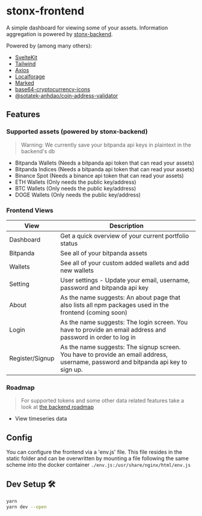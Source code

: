 # stonx-frontend

A simple dashboard for viewing some of your assets.
Information aggregation is powered by [stonx-backend](https://github.com/nicolaiort/stonx-backend).

Powered by (among many others):
* [SvelteKit](https://kit.svelte.dev/)
* [Tailwind](https://tailwindcss.com/)
* [Axios](https://axios-http.com/)
* [Localforage](https://localforage.github.io/localForage/)
* [Marked](https://marked.js.org/)
* [base64-cryptocurrency-icons](https://github.com/onramper/small-open-datasets/tree/master/base64-cryptocurrency-icons#readme)
* [@sotatek-anhdao/coin-address-validator](https://www.npmjs.com/package/@sotatek-anhdao/coin-address-validator)

## Features
### Supported assets (powered by stonx-backend)
> Warning: We currently save your bitpanda api keys in plaintext in the backend's db
* Bitpanda Wallets (Needs a bitpanda api token that can read your assets)
* Bitpanda Indices (Needs a bitpanda api token that can read your assets)
* Binance Spot (Needs a binance api token that can read your assets)
* ETH Wallets (Only needs the public key/address)
* BTC Wallets (Only needs the public key/address)
* DOGE Wallets (Only needs the public key/address)

### Frontend Views
| View | Description |
| - | - |
| Dashboard | Get a quick overview of your current portfolio status |
| Bitpanda | See all of your bitpanda assets |
| Wallets | See all of your custom added wallets and add new wallets |
| Setting | User settings - Update your email, username, password and bitpanda api key |
| About | As the name suggests: An about page that also lists all npm packages used in the frontend (coming soon) |
| Login | As the name suggests: The login screen. You have to provide an email address and password in order to log in |
| Register/Signup | As the name suggests: The signup screen. You have to provide an email address, username, password and bitpanda api key to sign up. |

### Roadmap
> For supported tokens and some other data related features take a look at [the backend roadmap](https://github.com/nicolaiort/stonx-backend#readme)

* View timeseries data

## Config
You can configure the frontend via a 'env.js' file.
This file resides in the static folder and can be overwritten by mounting a file following the same scheme into the docker container `./env.js:/usr/share/nginx/html/env.js`

## Dev Setup 🛠
```bash
yarn
yarn dev --open
```
